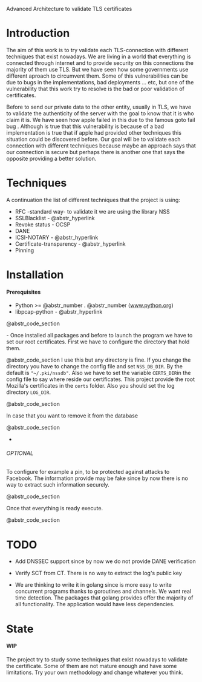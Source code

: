 Advanced Architecture to validate TLS certificates

# Introduction

The aim of this work is to try validate each TLS-connection with different techniques that exist nowadays. We are living in a world that everything is connected through internet and to provide security on this connections the majority of them use TLS. But we have seen how some governments use different aproach to circumvent them. Some of this vulnerabilities can be due to bugs in the implementations, bad deployments ... etc, but one of the vulnerability that this work try to resolve is the bad or poor validation of certificates.

Before to send our private data to the other entity, usually in TLS, we have to validate the authenticity of the server with the goal to know that it is who claim it is. We have seen how apple failed in this due to the famous goto fail bug . Although is true that this vulnerability is because of a bad implementation is true that if apple had provided other techniques this situation could be discovered before. Our goal will be to validate each connection with different techniques because maybe an approach says that our connection is secure but perhaps there is another one that says the opposite providing a better solution.

# Techniques

A continuation the list of different techniques that the project is using:

  * RFC -standard way- to validate it we are using the library NSS
  * SSLBlacklist - @abstr_hyperlink 
  * Revoke status - OCSP
  * DANE
  * ICSI-NOTARY - @abstr_hyperlink 
  * Certificate-transparency - @abstr_hyperlink 
  * Pinning



# Installation

#### Prerequisites

  * Python >= @abstr_number . @abstr_number (www.python.org)
  * libpcap-python - @abstr_hyperlink 

@abstr_code_section 




\- Once installed all packages and before to launch the program we have to set our root certificates. First we have to configure the directory that hold them.

@abstr_code_section I use this but any directory is fine. If you change the directory you have to change the config file and set `NSS_DB_DIR`. By the default is `"~/.pki/nssdb"`. Also we have to set the variable `CERTS_DIR`in the config file to say where reside our certificates. This project provide the root Mozilla's certificates in the `certs` folder. Also you should set the log directory `LOG_DIR`.

@abstr_code_section 

In case that you want to remove it from the database

@abstr_code_section 

-

###### OPTIONAL

To configure for example a pin, to be protected against attacks to Facebook. The information provide may be fake since by now there is no way to extract such information securely.

@abstr_code_section 

Once that everything is ready execute.

@abstr_code_section 

# TODO

  * Add DNSSEC support since by now we do not provide DANE verification

  * Verify SCT from CT. There is no way to extract the log's public key

  * We are thinking to write it in golang since is more easy to write concurrent programs thanks to goroutines and channels. We want real time detection. The packages that golang provides offer the majority of all functionality. The application would have less dependencies.




# State

#### WIP

The project try to study some techniques that exist nowadays to validate the certificate. Some of them are not mature enough and have some limitations. Try your own methodology and change whatever you think.
